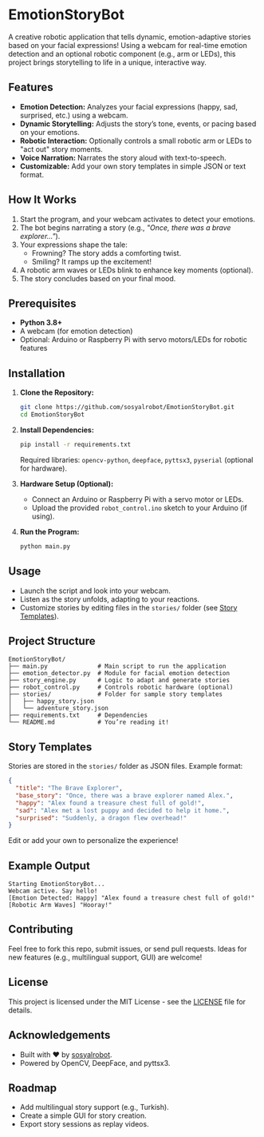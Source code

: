 # EmotionStoryBot
A creative robotic application that tells dynamic, emotion-adaptive stories based on your facial expressions! Using a webcam for real-time emotion detection and an optional robotic component (e.g., arm or LEDs), this project brings storytelling to life in a unique, interactive way.

## Features
- **Emotion Detection:** Analyzes your facial expressions (happy, sad, surprised, etc.) using a webcam.
- **Dynamic Storytelling:** Adjusts the story’s tone, events, or pacing based on your emotions.
- **Robotic Interaction:** Optionally controls a small robotic arm or LEDs to "act out" story moments.
- **Voice Narration:** Narrates the story aloud with text-to-speech.
- **Customizable:** Add your own story templates in simple JSON or text format.

## How It Works
1. Start the program, and your webcam activates to detect your emotions.
2. The bot begins narrating a story (e.g., *"Once, there was a brave explorer..."*).
3. Your expressions shape the tale:
   - Frowning? The story adds a comforting twist.
   - Smiling? It ramps up the excitement!
4. A robotic arm waves or LEDs blink to enhance key moments (optional).
5. The story concludes based on your final mood.

## Prerequisites
- **Python 3.8+**
- A webcam (for emotion detection)
- Optional: Arduino or Raspberry Pi with servo motors/LEDs for robotic features

## Installation
1. **Clone the Repository:**
   ```bash
   git clone https://github.com/sosyalrobot/EmotionStoryBot.git
   cd EmotionStoryBot
   ```

2. **Install Dependencies:**
   ```bash
   pip install -r requirements.txt
   ```
   Required libraries: `opencv-python`, `deepface`, `pyttsx3`, `pyserial` (optional for hardware).

3. **Hardware Setup (Optional):**
   - Connect an Arduino or Raspberry Pi with a servo motor or LEDs.
   - Upload the provided `robot_control.ino` sketch to your Arduino (if using).

4. **Run the Program:**
   ```bash
   python main.py
   ```

## Usage
- Launch the script and look into your webcam.
- Listen as the story unfolds, adapting to your reactions.
- Customize stories by editing files in the `stories/` folder (see [Story Templates](#story-templates)).

## Project Structure
```
EmotionStoryBot/
├── main.py              # Main script to run the application
├── emotion_detector.py  # Module for facial emotion detection
├── story_engine.py      # Logic to adapt and generate stories
├── robot_control.py     # Controls robotic hardware (optional)
├── stories/             # Folder for sample story templates
│   ├── happy_story.json
│   └── adventure_story.json
├── requirements.txt     # Dependencies
└── README.md            # You’re reading it!
```

## Story Templates
Stories are stored in the `stories/` folder as JSON files. Example format:
```json
{
  "title": "The Brave Explorer",
  "base_story": "Once, there was a brave explorer named Alex.",
  "happy": "Alex found a treasure chest full of gold!",
  "sad": "Alex met a lost puppy and decided to help it home.",
  "surprised": "Suddenly, a dragon flew overhead!"
}
```
Edit or add your own to personalize the experience!

## Example Output
```
Starting EmotionStoryBot...
Webcam active. Say hello!
[Emotion Detected: Happy] "Alex found a treasure chest full of gold!"
[Robotic Arm Waves] "Hooray!"
```

## Contributing
Feel free to fork this repo, submit issues, or send pull requests. Ideas for new features (e.g., multilingual support, GUI) are welcome!

## License
This project is licensed under the MIT License - see the [LICENSE](LICENSE) file for details.

## Acknowledgements
- Built with ❤️ by [sosyalrobot](https://github.com/sosyalrobot).
- Powered by OpenCV, DeepFace, and pyttsx3.

## Roadmap
- Add multilingual story support (e.g., Turkish).
- Create a simple GUI for story creation.
- Export story sessions as replay videos.
